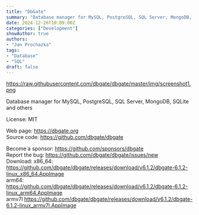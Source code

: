 ```yaml
---
title: "DbGate"
summary: "Database manager for MySQL, PostgreSQL, SQL Server, MongoDB, SQLite and others"
date: 2024-12-26T10:09:00Z
categories: ["Development"]
showAuthor: true
authors:
- "Jan Prochazka"
tags: 
- "Database"
- "SQL"
draft: false
---
```


https://raw.githubusercontent.com/dbgate/dbgate/master/img/screenshot1.png

Database manager for MySQL, PostgreSQL, SQL Server, MongoDB, SQLite and others

License: MIT

Web page: <https://dbgate.org>  
Source code: <https://github.com/dbgate/dbgate>

Become a sponsor: <https://github.com/sponsors/dbgate>  
Report the bug: <https://github.com/dbgate/dbgate/issues/new>  
Download:   x86_64: <https://github.com/dbgate/dbgate/releases/download/v6.1.2/dbgate-6.1.2-linux_x86_64.AppImage>  
            arm64: <https://github.com/dbgate/dbgate/releases/download/v6.1.2/dbgate-6.1.2-linux_arm64.AppImage>  
            armv7l <https://github.com/dbgate/dbgate/releases/download/v6.1.2/dbgate-6.1.2-linux_armv7l.AppImage>
